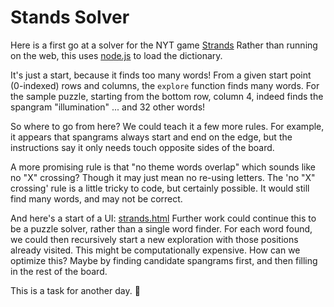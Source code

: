 # Stands Solver

Here is a first go at a solver for the NYT game [Strands](https://www.nytimes.com/games/strands)
Rather than running on the web, this uses [node.js](https://nodejs.org/en) to load the dictionary. 

It's just a start, because it finds too many words! From a given start point (0-indexed) rows and columns, the `explore` function finds many words. For the sample puzzle, starting from the bottom row, column 4, indeed finds the spangram "illumination" ... and 32 other words!

So where to go from here? We could teach it a few more rules. For example, it appears that spangrams always start and end on the edge, but the instructions say it only needs touch opposite sides of the board.

A more promising rule is that "no theme words overlap" which sounds like no "X" crossing? Though it may just mean no re-using letters. The 'no "X" crossing' rule is a little tricky to code, but certainly possible. It would still find many words, and may not be correct.

And here's a start of a UI: [strands.html](strands.html)
Further work could continue this to be a puzzle solver, rather than a single word finder. For each word found, we could then recursively start a new exploration with those positions already visited. This might be computationally expensive. How can we optimize this? Maybe by finding candidate spangrams first, and then filling in the rest of the board.

This is a task for another day. 🙂
